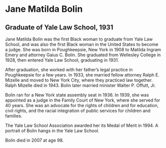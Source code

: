 # Jane Matilda Bolin
## Graduate of Yale Law School, 1931
Jane Matilda Bolin was the first Black woman to graduate from Yale Law School, and was also the first Black woman in the United States to become a judge. She was born in Poughkeepsie, New York in 1908 to Matilda Ingram Emery and attorney Gaius C. Bolin. She graduated from Wellesley College in 1928, then entered Yale Law School, graduating in 1931.

After graduation, she worked with her father’s legal practice in Poughkeepsie for a few years. In 1933, she married fellow attorney Ralph E. Mizelle and moved to New York City, where they practiced law together. Ralph Mizelle died in 1943. Bolin later married minister Walter P. Offutt, Jr. 

Bolin ran for a New York state assembly seat in 1936. In 1939, she was appointed as a judge in the Family Court of New York, where she served for 40 years. She was an advocate for the rights of children and for education, civil rights, and the racial integration of public services for children and families.

The Yale Law School Association awarded her its Medal of Merit in 1994. A portrait of Bolin hangs in the Yale Law School.

Bolin died in 2007 at age 98.
